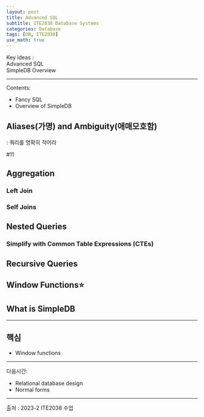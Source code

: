 ```yaml
---
layout: post
title: Advanced SQL
subtitle: ITE2038 Database Systems
categories: Database
tags: [DB, ITE2038]
use_math: true
---
```


Key ideas :    
Advanced SQL   
SimpleDB Overview

---


Contents:   
- Fancy SQL
- Overview of SimpleDB

## Aliases(가명) and Ambiguity(애매모호함)
: 쿼리를 명확히 적어라

#11



## Aggregation 
### Left Join
### Self Joins


## Nested Queries
### Simplify with Common Table Expressions (CTEs)


## Recursive Queries


## Window Functions⭐



## What is SimpleDB



---

## 핵심
- Window functions


---
다음시간:
- Relational database design
- Normal forms
---

[1]: /assets/images/post_img/2023-10-28-RelationalDB/1.png
[2]: /assets/images/post_img/2023-10-28-RelationalDB/2.png
[3]: /assets/images/post_img/2023-10-28-RelationalDB/3.png
[4]: /assets/images/post_img/2023-10-28-RelationalDB/4.png
[5]: /assets/images/post_img/2023-10-28-RelationalDB/5.png
[6]: /assets/images/post_img/2023-10-28-RelationalDB/6.png
[7]: /assets/images/post_img/2023-10-28-RelationalDB/7.png
[8]: /assets/images/post_img/2023-10-28-RelationalDB/8.png
[9]: /assets/images/post_img/2023-10-28-RelationalDB/9.png
[10]: /assets/images/post_img/2023-10-28-RelationalDB/10.png

출처 : 2023-2 ITE2038 수업  






